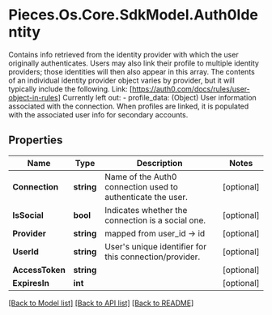 # Pieces.Os.Core.SdkModel.Auth0Identity
Contains info retrieved from the identity provider with which the user originally authenticates. Users may also link their profile to multiple identity providers; those identities will then also appear in this array. The contents of an individual identity provider object varies by provider, but it will typically include the following. Link: [https://auth0.com/docs/rules/user-object-in-rules]  Currently left out: - profile_data: (Object) User information associated with the connection. When profiles are linked, it is populated with the associated user info for secondary accounts.

## Properties

Name | Type | Description | Notes
------------ | ------------- | ------------- | -------------
**Connection** | **string** | Name of the Auth0 connection used to authenticate the user.  | [optional] 
**IsSocial** | **bool** | Indicates whether the connection is a social one.  | [optional] 
**Provider** | **string** | mapped from user_id  -&gt; id | [optional] 
**UserId** | **string** | User&#39;s unique identifier for this connection/provider. | [optional] 
**AccessToken** | **string** |  | [optional] 
**ExpiresIn** | **int** |  | [optional] 

[[Back to Model list]](../README.md#documentation-for-models) [[Back to API list]](../README.md#documentation-for-api-endpoints) [[Back to README]](../README.md)

